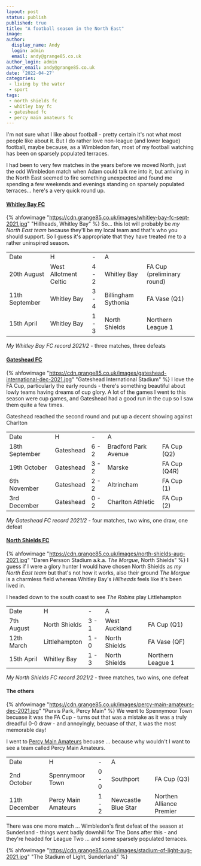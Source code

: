```yaml
---
layout: post
status: publish
published: true
title: "A football season in the North East"
image: 
author:
  display_name: Andy
  login: admin
  email: andy@grange85.co.uk
author_login: admin
author_email: andy@grange85.co.uk
date: '2022-04-27'
categories:
 - living by the water
 - sport
tags:
 - north shields fc
 - whitley bay fc
 - gateshead fc
 - percy main amateurs fc
---
```

I'm not sure what I like about football - pretty certain it's not what most people like about it. But I do rather love non-league (and lower league) football, maybe because, as a Wimbledon fan, most of my football watching has been on sparsely populated terraces. 

I had been to very few matches in the years before we moved North, just the odd Wimbledon match when Adam could talk me into it, but arriving in the North East seemed to fire something unexpected and found me spending a few weekends and evenings standing on sparsely populated terraces... here's a very quick round up.

#### [Whitley Bay FC](https://whitleybayfc.com/)
{% ahfowimage "https://cdn.grange85.co.uk/images/whitley-bay-fc-sept-2021.jpg" "Hillheads, Whitley Bay" %}
So... this lot will probably be _my North East team_ because they'll be my local team and that's who you should support. So I guess it's appropriate that they have treated me to a rather uninspired season. 
<table class="table">
    <tr>
        <td>Date</td>
        <td>H</td>
        <td>-</td>
        <td>A</td>
        <td></td>
    </tr>
    <tr>
        <td>20th August</td>
        <td>West Allotment Celtic</td>
        <td>4 - 2</td>
        <td>Whitley Bay</td>
        <td>FA Cup (preliminary round)</td>
    </tr>
    <tr>
        <td>11th September</td>
        <td>Whitley Bay</td>
        <td>3 - 4</td>
        <td>Billingham Sythonia</td>
        <td>FA Vase (Q1)</td>
    </tr>
    <tr>
        <td>15th April</td>
        <td>Whitley Bay</td>
        <td>1 - 3</td>
        <td>North Shields</td>
        <td>Northern League 1</td>
    </tr>
</table>

*My Whitley Bay FC record 2021/2* - three matches, three defeats  

#### [Gateshead FC](https://gateshead-fc.com/)
{% ahfowimage "https://cdn.grange85.co.uk/images/gateshead-international-dec-2021.jpg" "Gateshead International Stadium" %}
I love the FA Cup, particularly the early rounds - there's something beautiful about lowly teams having dreams of cup glory. A lot of the games I went to this season were cup games, and Gateshead had a good run in the cup so I saw them quite a few times. 

Gateshead reached the second round and put up a decent showing against Charlton 
<table class="table">
    <tr>
        <td>Date</td>
        <td>H</td>
        <td>-</td>
        <td>A</td>
        <td></td>
    </tr>
    <tr>
        <td>18th September</td>
        <td>Gateshead</td>
        <td>6 - 2</td>
        <td>Bradford Park Avenue</td>
        <td>FA Cup (Q2)</td>
    </tr>
    <tr>
        <td>19th October</td>
        <td>Gateshead</td>
        <td>3 - 2</td>
        <td>Marske</td>
        <td>FA Cup (Q4R)</td>
    </tr>
    <tr>
        <td>6th November</td>
        <td>Gateshead</td>
        <td>2 - 2</td>
        <td>Altrincham</td>
        <td>FA Cup (1)</td>
    </tr>
    <tr>
        <td>3rd December</td>
        <td>Gateshead</td>
        <td>0 - 2</td>
        <td>Charlton Athletic</td>
        <td>FA Cup (2)</td>
    </tr>
</table>

*My Gateshead FC record 2021/2* - four matches, two wins, one draw, one defeat

#### [North Shields FC](https://www.northshieldsfc.co.uk/)
{% ahfowimage "https://cdn.grange85.co.uk/images/north-shields-aug-2021.jpg" "Daren Persson Stadium a.k.a. _The Morgue_, North Shields" %}
I guess if I were a glory hunter I would have chosen North Shields as _my North East team_ but that's not how it works, also their ground _The Morgue_ is a charmless field whereas Whitley Bay's _Hillheads_ feels like it's been lived in.

I headed down to the south coast to see _The Robins_ play Littlehampton 

<table class="table">
    <tr>
        <td>Date</td>
        <td>H</td>
        <td>-</td>
        <td>A</td>
        <td></td>
    </tr>
    <tr>
        <td>7th August</td>
        <td>North Shields</td>
        <td>3 - 1</td>
        <td>West Auckland</td>
        <td>FA Cup (Q1)</td>
    </tr>
    <tr>
        <td>12th March</td>
        <td>Littlehampton</td>
        <td>1 - 0</td>
        <td>North Shields</td>
        <td>FA Vase (QF)</td>
    </tr>
    <tr>
        <td>15th April</td>
        <td>Whitley Bay</td>
        <td>1 - 3</td>
        <td>North Shields</td>
        <td>Northern League 1</td>
    </tr>
</table>

*My North Shields FC record 2021/2* - three matches, two wins, one defeat

#### The others
{% ahfowimage "https://cdn.grange85.co.uk/images/percy-main-amateurs-dec-2021.jpg" "Purvis Park, Percy Main" %}
We went to Spennymoor Town becuase it was the FA Cup - turns out that was a mistake as it was a truly dreadful 0-0 draw - and annoyingly, becuase of that, it was the most memorable day!

I went to [Percy Main Amateurs](https://www.pitchero.com/clubs/percymainamateursfc) becuase ... because why wouldn't I want to see a team called Percy Main Amateurs.

<table class="table">
    <tr>
        <td>Date</td>
        <td>H</td>
        <td>-</td>
        <td>A</td>
        <td></td>
    </tr>
    <tr>
        <td>2nd October</td>
        <td>Spennymoor Town</td>
        <td>0 - 0</td>
        <td>Southport</td>
        <td>FA Cup (Q3)</td>
    </tr>
    <tr>
        <td>11th December</td>
        <td>Percy Main Amateurs</td>
        <td>1 - 2</td>
        <td>Newcastle Blue Star</td>
        <td>Northen Alliance Premier</td>
    </tr>
</table>

There was one more match ... Wimbledon's first defeat of the season at Sunderland - things went badly downhill for The Dons after this - and they're headed for League Two ... and some sparsely populated terraces.

{% ahfowimage "https://cdn.grange85.co.uk/images/stadium-of-light-aug-2021.jpg" "The Stadium of Light, Sunderland" %}
